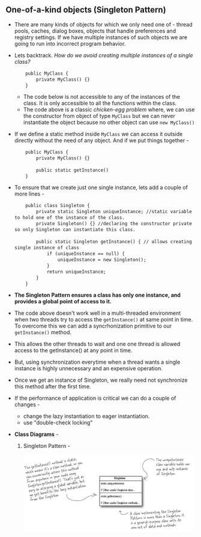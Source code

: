 ## One-of-a-kind objects (Singleton Pattern)

* There are many kinds of objects for which we only need one of - thread pools, caches, dialog boxes, objects that handle preferences and registry settings. If we have multiple instances of such objects we are going to run into incorrect program behavior.
* Lets backtrack. *How do we avoid creating multiple instances of a single class?* 
    ```
        public MyClass {
            private MyClass() {}
        }
    ```
    * The code below is not accessible to any of the instances of the class. It is only accessible to all the functions within the class.
    * The code above is a classic *chicken-egg problem* where, we can use the constructor from object of type `MyClass` but we can never instantiate the object because no other object can use `new MyClass()`
* If we define a static method inside `MyClass` we can access it outside directly without the need of any object. And if we put things together - 
    ```
        public MyClass {
            private MyClass() {}

            public static getInstance() 
        }
    
    ```
* To ensure that we create just one single instance, lets add a couple of more lines -
    ```
        public class Singleton {
            private static Singleton uniqueInstance; //static variable to hold one of the instance of the class.
            private Singleton() {} //declaring the constructor private so only Singleton can instantiate this class.
            
            public static Singleton getInstance() { // allows creating single instance of class
                if (uniqueInstance == null) {
                    uniqueInstance = new Singleton();
                }
                return uniqueInstance;
            }
        }
    ```
* **The Singleton Pattern ensures a class has only one instance, and provides a global point of access to it.**

* The code above doesn't work well in a multi-threaded environment when two threads try to access the `getInstance()` at same point in time. To overcome this we can add a syncrhonization primitive to our `getInstance()` method. 
* This allows the other threads to wait and one one thread is allowed access to the getInstance() at any point in time.
* But, using synchronization everytime when a thread wants a single instance is highly unnecessary and an expensive operation.
* Once we get an instance of Singleton, we really need not synchronize this method after the first time. 
* If the performance of application is critical we can do a couple of changes - 
    * change the lazy instantiation to eager instantiation.
    * use "double-check locking"

* **Class Diagrams** -
  1. Singleton Pattern - 

        ![Singleton](../assets/SingletonPattern.png)



